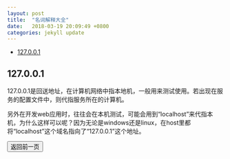 ```yaml
---
layout: post
title:  "名词解释大全"
date:   2018-03-19 20:09:49 +0800
categories: jekyll update
---
```


- [127.0.0.1](#127.0.0.1)

## 127.0.0.1

127.0.0.1是回送地址，在计算机网络中指本地机，一般用来测试使用。若出现在服务的配置文件中，则代指服务所在的计算机。

另外在开发web应用时，往往会在本机测试，可能会用到“localhost”来代指本机，为什么这样可以呢？因为无论是windows还是linux，在host里都将“localhost”这个域名指向了“127.0.0.1”这个地址。

<input type="button" name="Submit" onclick="javascript:history.back(-1);" value="返回前一页">

